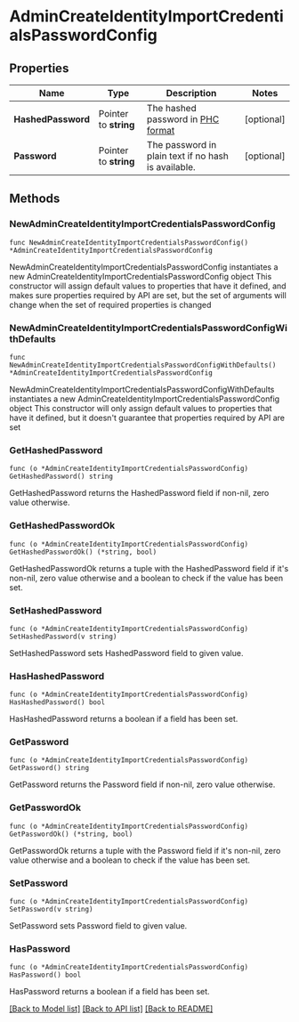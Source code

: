 # AdminCreateIdentityImportCredentialsPasswordConfig

## Properties

Name | Type | Description | Notes
------------ | ------------- | ------------- | -------------
**HashedPassword** | Pointer to **string** | The hashed password in [PHC format]( https://www.ory.sh/docs/kratos/concepts/credentials/username-email-password#hashed-password-format) | [optional] 
**Password** | Pointer to **string** | The password in plain text if no hash is available. | [optional] 

## Methods

### NewAdminCreateIdentityImportCredentialsPasswordConfig

`func NewAdminCreateIdentityImportCredentialsPasswordConfig() *AdminCreateIdentityImportCredentialsPasswordConfig`

NewAdminCreateIdentityImportCredentialsPasswordConfig instantiates a new AdminCreateIdentityImportCredentialsPasswordConfig object
This constructor will assign default values to properties that have it defined,
and makes sure properties required by API are set, but the set of arguments
will change when the set of required properties is changed

### NewAdminCreateIdentityImportCredentialsPasswordConfigWithDefaults

`func NewAdminCreateIdentityImportCredentialsPasswordConfigWithDefaults() *AdminCreateIdentityImportCredentialsPasswordConfig`

NewAdminCreateIdentityImportCredentialsPasswordConfigWithDefaults instantiates a new AdminCreateIdentityImportCredentialsPasswordConfig object
This constructor will only assign default values to properties that have it defined,
but it doesn't guarantee that properties required by API are set

### GetHashedPassword

`func (o *AdminCreateIdentityImportCredentialsPasswordConfig) GetHashedPassword() string`

GetHashedPassword returns the HashedPassword field if non-nil, zero value otherwise.

### GetHashedPasswordOk

`func (o *AdminCreateIdentityImportCredentialsPasswordConfig) GetHashedPasswordOk() (*string, bool)`

GetHashedPasswordOk returns a tuple with the HashedPassword field if it's non-nil, zero value otherwise
and a boolean to check if the value has been set.

### SetHashedPassword

`func (o *AdminCreateIdentityImportCredentialsPasswordConfig) SetHashedPassword(v string)`

SetHashedPassword sets HashedPassword field to given value.

### HasHashedPassword

`func (o *AdminCreateIdentityImportCredentialsPasswordConfig) HasHashedPassword() bool`

HasHashedPassword returns a boolean if a field has been set.

### GetPassword

`func (o *AdminCreateIdentityImportCredentialsPasswordConfig) GetPassword() string`

GetPassword returns the Password field if non-nil, zero value otherwise.

### GetPasswordOk

`func (o *AdminCreateIdentityImportCredentialsPasswordConfig) GetPasswordOk() (*string, bool)`

GetPasswordOk returns a tuple with the Password field if it's non-nil, zero value otherwise
and a boolean to check if the value has been set.

### SetPassword

`func (o *AdminCreateIdentityImportCredentialsPasswordConfig) SetPassword(v string)`

SetPassword sets Password field to given value.

### HasPassword

`func (o *AdminCreateIdentityImportCredentialsPasswordConfig) HasPassword() bool`

HasPassword returns a boolean if a field has been set.


[[Back to Model list]](../README.md#documentation-for-models) [[Back to API list]](../README.md#documentation-for-api-endpoints) [[Back to README]](../README.md)


